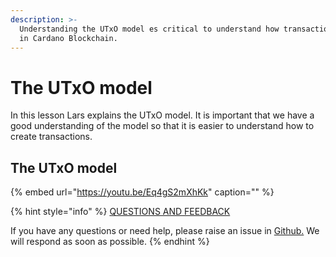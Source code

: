 ```yaml
---
description: >-
  Understanding the UTxO model es critical to understand how transactions work
  in Cardano Blockchain.
---
```


# The UTxO model

In this lesson Lars explains the UTxO model. It is important that we have a good understanding of the model so that it is easier to understand how to create transactions.

## The UTxO model

{% embed url="https://youtu.be/Eq4gS2mXhKk" caption="" %}



{% hint style="info" %}
[QUESTIONS AND FEEDBACK](https://github.com/carloslodelar/SPO/issues)

If you have any questions or need help, please raise an issue in [Github.](https://github.com/cardano-foundation/stake-pool-school-handbook/issues) We will respond as soon as possible.
{% endhint %}

